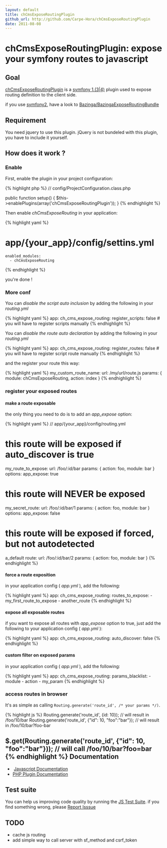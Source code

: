 ```yaml
---
layout: default
title: chCmsExposeRoutingPlugin
github_url: http://github.com/Carpe-Hora/chCmsExposeRoutingPlugin
date: 2011-08-08
---
```


chCmsExposeRoutingPlugin: expose your symfony routes to javascript
==================================================================

Goal
----

[chCmsExposeRoutingPlugin](http://themouette.github.com/chCmsExposeRoutingPlugin/) is a 
[symfony 1.(3|4)](http://www.symfony-project.org/) plugin used to expose routing definition
to the client side.

if you use [symfony2](http://symfony.com/), have a look to [Bazinga/BazingaExposeRoutingBundle](https://github.com/Bazinga/BazingaExposeRoutingBundle) 


Requirement
-----------

You need jquery to use this plugin. jQuery is not bundeled with this plugin, you have to include it yourself.

How does it work ?
------------------

### Enable

First, enable the plugin in your project configuration:

{% highlight php %}
// config/ProjectConfiguration.class.php

public function setup()
{
  $this->enablePlugins(array('chCmsExposeRoutingPlugin'));
}
{% endhighlight %}

Then enable *chCmsExposeRouting* in your application:

{% highlight yaml %}
# app/{your_app}/config/settins.yml

    enabled_modules:
      - chCmsExposeRouting
{% endhighlight %}

you're done !

### More conf

You can *disable the script auto inclusion* by adding the following in your *routing.yml*

{% highlight yaml %}
app:
  ch_cms_expose_routing:
    register_scripts: false # you will have to register scripts manually
{% endhighlight %}

You can *disable the route auto declaration* by adding the following in your *routing.yml*

{% highlight yaml %}
app:
  ch_cms_expose_routing:
    register_routes: false # you will have to register script route manually
{% endhighlight %}

and the register your route this way:

{% highlight yaml %}
my_custom_route_name:
  url: /my/url/route.js
  params: { module: chCmsExposeRouting, action: index }
{% endhighlight %}

### register your exposed routes

#### make a route exposable

the only thing you need to do is to add an _app_expose_ option:

{% highlight yaml %}
// app/{your_app}/config/routing.yml

# this route will be exposed if auto_discover is true
my_route_to_expose:
  url:  /foo/:id/bar
  params: { action: foo, module: bar }
  options:
    app_expose: true

# this route will NEVER be exposed
my_secret_route:
  url:  /foo/:id/bar/1
  params: { action: foo, module: bar }
  options:
    app_expose: false

# this route will be exposed if forced, but not autodetected
a_default route:
  url:  /foo/:id/bar/2
  params: { action: foo, module: bar }
{% endhighlight %}

#### force a route exposition

in your application config ( _app.yml_ ), add the following:

{% highlight yaml %}
app:
  ch_cms_expose_routing:
    routes_to_expose:
      - my_first_route_to_expose
      - another_route
{% endhighlight %}

#### expose all exposable routes

if you want to expose all routes with _app_expose_ option to true, 
just add the following to your application config ( _app.yml_ ):

{% highlight yaml %}
app:
  ch_cms_expose_routing:
    auto_discover: false
{% endhighlight %}

#### custom filter on exposed params

in your application config ( _app.yml_ ), add the following:

{% highlight yaml %}
app:
  ch_cms_expose_routing:
    params_blacklist:
      - module
      - action
      - my_param
{% endhighlight %}

### access routes in browser

It's as simple as calling `Routing.generate('route_id', /* your params */)`.

{% highlight js %}
Routing.generate('route_id', {id: 10});
// will result in /foo/10/bar
Routing.generate('route_id', {"id": 10, "foo":"bar"});
// will result in /foo/10/bar?foo-bar

$.get(Routing.generate('route_id', {"id": 10, "foo":"bar"}));
// will call /foo/10/bar?foo=bar
{% endhighlight %}
Documentation
----

*  [Javascript Documentation](./doc/js/index.html)
* [PHP Plugin Documentation](./doc/php/index.html)

Test suite
----
You can help us improving code quality by running the [JS Test Suite](test/js/index.html).
if you find something wrong, please [Report Isssue](https://github.com/carpe-hora/chCmsExposeRoutingPlugin/issues)

TODO
----

* cache js routing
* add simple way to call server with sf_method and csrf_token
